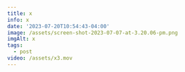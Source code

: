 ```yaml
---
title: x
info: x
date: '2023-07-20T10:54:43-04:00'
image: /assets/screen-shot-2023-07-07-at-3.20.06-pm.png
imgAlt: x
tags:
  - post
video: /assets/x3.mov
---
```


